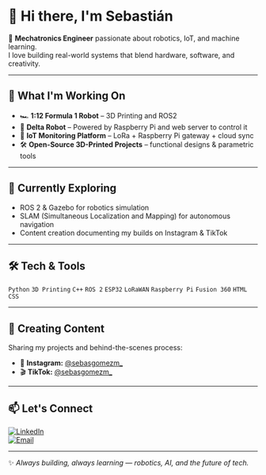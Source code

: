 # 👋 Hi there, I'm Sebastián  

🚀 **Mechatronics Engineer** passionate about robotics, IoT, and machine learning.  
I love building real-world systems that blend hardware, software, and creativity.  

---

## 🔭 What I'm Working On  
- 🏎 **1:12 Formula 1 Robot** – 3D Printing and ROS2
- 🤖 **Delta Robot** – Powered by Raspberry Pi and web server to control it
- 🌱 **IoT Monitoring Platform** – LoRa + Raspberry Pi gateway + cloud sync  
- 🛠 **Open-Source 3D-Printed Projects** – functional designs & parametric tools  

---

## 🧠 Currently Exploring  
- ROS 2 & Gazebo for robotics simulation  
- SLAM (Simultaneous Localization and Mapping) for autonomous navigation  
- Content creation documenting my builds on Instagram & TikTok  

---

## 🛠 Tech & Tools  
`Python` `3D Printing` `C++` `ROS 2` `ESP32` `LoRaWAN` `Raspberry Pi` `Fusion 360` `HTML` `CSS`

---

## 🎥 Creating Content  
Sharing my projects and behind-the-scenes process:  
- 📸 **Instagram:** [@sebasgomezm_](https://instagram.com/sebasgomezm_)  
- 🎬 **TikTok:** [@sebasgomezm_](https://tiktok.com/@sebasgomezm_)

---

## 📫 Let's Connect  
[![LinkedIn](https://img.shields.io/badge/LinkedIn-blue?logo=linkedin&logoColor=white)](https://www.linkedin.com/in/sebasti%C3%A1n-g%C3%B3mez-7b8562252/)  
[![Email](https://img.shields.io/badge/Email-D14836?logo=gmail&logoColor=white)](mailto:gomez,sebastian2310@gmail.com)  

---

✨ *Always building, always learning — robotics, AI, and the future of tech.*

<!--
**SebasG2310/sebasg2310** is a ✨ _special_ ✨ repository because its `README.md` (this file) appears on your GitHub profile.

Here are some ideas to get you started:

- 🔭 I’m currently working on ...
- 🌱 I’m currently learning ...
- 👯 I’m looking to collaborate on ...
- 🤔 I’m looking for help with ...
- 💬 Ask me about ...
- 📫 How to reach me: ...
- 😄 Pronouns: ...
- ⚡ Fun fact: ...
-->
